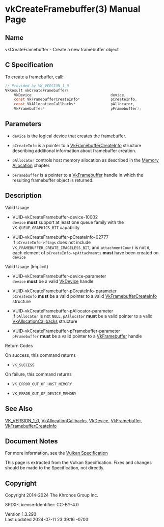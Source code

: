 # vkCreateFramebuffer(3) Manual Page

## Name

vkCreateFramebuffer - Create a new framebuffer object



## <a href="#_c_specification" class="anchor"></a>C Specification

To create a framebuffer, call:

``` c
// Provided by VK_VERSION_1_0
VkResult vkCreateFramebuffer(
    VkDevice                                    device,
    const VkFramebufferCreateInfo*              pCreateInfo,
    const VkAllocationCallbacks*                pAllocator,
    VkFramebuffer*                              pFramebuffer);
```

## <a href="#_parameters" class="anchor"></a>Parameters

- `device` is the logical device that creates the framebuffer.

- `pCreateInfo` is a pointer to a
  [VkFramebufferCreateInfo](https://registry.khronos.org/vulkan/specs/1.3-extensions/man/html/VkFramebufferCreateInfo.html) structure
  describing additional information about framebuffer creation.

- `pAllocator` controls host memory allocation as described in the <a
  href="https://registry.khronos.org/vulkan/specs/1.3-extensions/html/vkspec.html#memory-allocation"
  target="_blank" rel="noopener">Memory Allocation</a> chapter.

- `pFramebuffer` is a pointer to a [VkFramebuffer](https://registry.khronos.org/vulkan/specs/1.3-extensions/man/html/VkFramebuffer.html)
  handle in which the resulting framebuffer object is returned.

## <a href="#_description" class="anchor"></a>Description

Valid Usage

- <a href="#VUID-vkCreateFramebuffer-device-10002"
  id="VUID-vkCreateFramebuffer-device-10002"></a>
  VUID-vkCreateFramebuffer-device-10002  
  `device` **must** support at least one queue family with the
  `VK_QUEUE_GRAPHICS_BIT` capability

- <a href="#VUID-vkCreateFramebuffer-pCreateInfo-02777"
  id="VUID-vkCreateFramebuffer-pCreateInfo-02777"></a>
  VUID-vkCreateFramebuffer-pCreateInfo-02777  
  If `pCreateInfo->flags` does not include
  `VK_FRAMEBUFFER_CREATE_IMAGELESS_BIT`, and `attachmentCount` is not
  `0`, each element of `pCreateInfo->pAttachments` **must** have been
  created on `device`

Valid Usage (Implicit)

- <a href="#VUID-vkCreateFramebuffer-device-parameter"
  id="VUID-vkCreateFramebuffer-device-parameter"></a>
  VUID-vkCreateFramebuffer-device-parameter  
  `device` **must** be a valid [VkDevice](https://registry.khronos.org/vulkan/specs/1.3-extensions/man/html/VkDevice.html) handle

- <a href="#VUID-vkCreateFramebuffer-pCreateInfo-parameter"
  id="VUID-vkCreateFramebuffer-pCreateInfo-parameter"></a>
  VUID-vkCreateFramebuffer-pCreateInfo-parameter  
  `pCreateInfo` **must** be a valid pointer to a valid
  [VkFramebufferCreateInfo](https://registry.khronos.org/vulkan/specs/1.3-extensions/man/html/VkFramebufferCreateInfo.html) structure

- <a href="#VUID-vkCreateFramebuffer-pAllocator-parameter"
  id="VUID-vkCreateFramebuffer-pAllocator-parameter"></a>
  VUID-vkCreateFramebuffer-pAllocator-parameter  
  If `pAllocator` is not `NULL`, `pAllocator` **must** be a valid
  pointer to a valid [VkAllocationCallbacks](https://registry.khronos.org/vulkan/specs/1.3-extensions/man/html/VkAllocationCallbacks.html)
  structure

- <a href="#VUID-vkCreateFramebuffer-pFramebuffer-parameter"
  id="VUID-vkCreateFramebuffer-pFramebuffer-parameter"></a>
  VUID-vkCreateFramebuffer-pFramebuffer-parameter  
  `pFramebuffer` **must** be a valid pointer to a
  [VkFramebuffer](https://registry.khronos.org/vulkan/specs/1.3-extensions/man/html/VkFramebuffer.html) handle

Return Codes

On success, this command returns  
- `VK_SUCCESS`

On failure, this command returns  
- `VK_ERROR_OUT_OF_HOST_MEMORY`

- `VK_ERROR_OUT_OF_DEVICE_MEMORY`

## <a href="#_see_also" class="anchor"></a>See Also

[VK_VERSION_1_0](https://registry.khronos.org/vulkan/specs/1.3-extensions/man/html/VK_VERSION_1_0.html),
[VkAllocationCallbacks](https://registry.khronos.org/vulkan/specs/1.3-extensions/man/html/VkAllocationCallbacks.html),
[VkDevice](https://registry.khronos.org/vulkan/specs/1.3-extensions/man/html/VkDevice.html), [VkFramebuffer](https://registry.khronos.org/vulkan/specs/1.3-extensions/man/html/VkFramebuffer.html),
[VkFramebufferCreateInfo](https://registry.khronos.org/vulkan/specs/1.3-extensions/man/html/VkFramebufferCreateInfo.html)

## <a href="#_document_notes" class="anchor"></a>Document Notes

For more information, see the <a
href="https://registry.khronos.org/vulkan/specs/1.3-extensions/html/vkspec.html#vkCreateFramebuffer"
target="_blank" rel="noopener">Vulkan Specification</a>

This page is extracted from the Vulkan Specification. Fixes and changes
should be made to the Specification, not directly.

## <a href="#_copyright" class="anchor"></a>Copyright

Copyright 2014-2024 The Khronos Group Inc.

SPDX-License-Identifier: CC-BY-4.0

Version 1.3.290  
Last updated 2024-07-11 23:39:16 -0700
